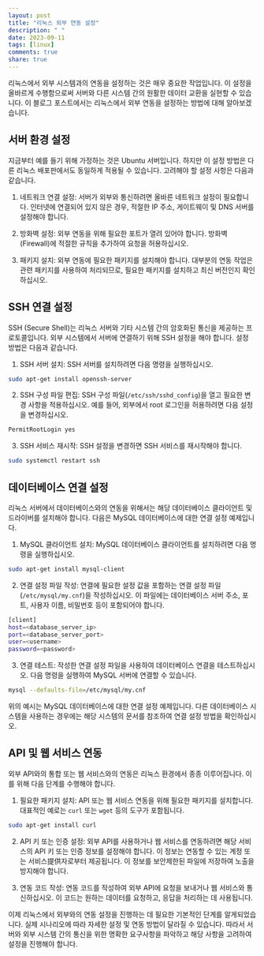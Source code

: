 ```yaml
---
layout: post
title: "리눅스 외부 연동 설정"
description: " "
date: 2023-09-11
tags: [linux]
comments: true
share: true
---
```


리눅스에서 외부 시스템과의 연동을 설정하는 것은 매우 중요한 작업입니다. 이 설정을 올바르게 수행함으로써 서버와 다른 시스템 간의 원활한 데이터 교환을 실현할 수 있습니다. 이 블로그 포스트에서는 리눅스에서 외부 연동을 설정하는 방법에 대해 알아보겠습니다.

## 서버 환경 설정

지금부터 예를 들기 위해 가정하는 것은 Ubuntu 서버입니다. 하지만 이 설정 방법은 다른 리눅스 배포판에서도 동일하게 적용될 수 있습니다. 고려해야 할 설정 사항은 다음과 같습니다.

1. 네트워크 연결 설정: 서버가 외부와 통신하려면 올바른 네트워크 설정이 필요합니다. 인터넷에 연결되어 있지 않은 경우, 적절한 IP 주소, 게이트웨이 및 DNS 서버를 설정해야 합니다.

2. 방화벽 설정: 외부 연동을 위해 필요한 포트가 열려 있어야 합니다. 방화벽(Firewall)에 적절한 규칙을 추가하여 요청을 허용하십시오.

3. 패키지 설치: 외부 연동에 필요한 패키지를 설치해야 합니다. 대부분의 연동 작업은 관련 패키지를 사용하여 처리되므로, 필요한 패키지를 설치하고 최신 버전인지 확인하십시오.

## SSH 연결 설정

SSH (Secure Shell)는 리눅스 서버와 기타 시스템 간의 암호화된 통신을 제공하는 프로토콜입니다. 외부 시스템에서 서버에 연결하기 위해 SSH 설정을 해야 합니다. 설정 방법은 다음과 같습니다.

1. SSH 서버 설치: SSH 서버를 설치하려면 다음 명령을 실행하십시오.

```bash
sudo apt-get install openssh-server
```

2. SSH 구성 파일 편집: SSH 구성 파일(`/etc/ssh/sshd_config`)을 열고 필요한 변경 사항을 적용하십시오. 예를 들어, 외부에서 root 로그인을 허용하려면 다음 설정을 변경하십시오.

```bash
PermitRootLogin yes
```

3. SSH 서비스 재시작: SSH 설정을 변경하면 SSH 서비스를 재시작해야 합니다.

```bash
sudo systemctl restart ssh
```

## 데이터베이스 연결 설정

리눅스 서버에서 데이터베이스와의 연동을 위해서는 해당 데이터베이스 클라이언트 및 드라이버를 설치해야 합니다. 다음은 MySQL 데이터베이스에 대한 연결 설정 예제입니다.

1. MySQL 클라이언트 설치: MySQL 데이터베이스 클라이언트를 설치하려면 다음 명령을 실행하십시오.

```bash
sudo apt-get install mysql-client
```

2. 연결 설정 파일 작성: 연결에 필요한 설정 값을 포함하는 연결 설정 파일(`/etc/mysql/my.cnf`)을 작성하십시오. 이 파일에는 데이터베이스 서버 주소, 포트, 사용자 이름, 비밀번호 등이 포함되어야 합니다.

```bash
[client]
host=<database_server_ip>
port=<database_server_port>
user=<username>
password=<password>
```

3. 연결 테스트: 작성한 연결 설정 파일을 사용하여 데이터베이스 연결을 테스트하십시오. 다음 명령을 실행하여 MySQL 서버에 연결할 수 있습니다.

```bash
mysql --defaults-file=/etc/mysql/my.cnf
```

위의 예시는 MySQL 데이터베이스에 대한 연결 설정 예제입니다. 다른 데이터베이스 시스템을 사용하는 경우에는 해당 시스템의 문서를 참조하여 연결 설정 방법을 확인하십시오.

## API 및 웹 서비스 연동

외부 API와의 통합 또는 웹 서비스와의 연동은 리눅스 환경에서 종종 이루어집니다. 이를 위해 다음 단계를 수행해야 합니다.

1. 필요한 패키지 설치: API 또는 웹 서비스 연동을 위해 필요한 패키지를 설치합니다. 대표적인 예로는 `curl` 또는 `wget` 등의 도구가 포함됩니다.

```bash
sudo apt-get install curl
```

2. API 키 또는 인증 설정: 외부 API를 사용하거나 웹 서비스를 연동하려면 해당 서비스의 API 키 또는 인증 정보를 설정해야 합니다. 이 정보는 연동할 수 있는 계정 또는 서비스提供자로부터 제공됩니다. 이 정보를 보안제한된 파일에 저장하여 노출을 방지해야 합니다.

3. 연동 코드 작성: 연동 코드를 작성하여 외부 API에 요청을 보내거나 웹 서비스와 통신하십시오. 이 코드는 원하는 데이터를 요청하고, 응답을 처리하는 데 사용됩니다.

이제 리눅스에서 외부와의 연동 설정을 진행하는 데 필요한 기본적인 단계를 알게되었습니다. 실제 시나리오에 따라 자세한 설정 및 연동 방법이 달라질 수 있습니다. 따라서 서버와 외부 시스템 간의 통신을 위한 명확한 요구사항을 파악하고 해당 사항을 고려하여 설정을 진행해야 합니다.